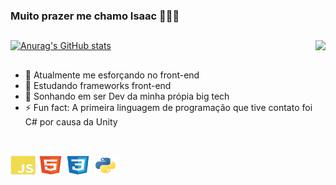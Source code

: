 ### Muito prazer me chamo Isaac 👨‍💻👋
##
[![Anurag's GitHub stats](https://github-readme-stats.vercel.app/api?username=isaacarvalho-pro&show_icons=true&theme=tokyonight)](https://github.com/isaacarvalho-pro/github-readme-stats)
<img align="right" src="https://gifs.eco.br/wp-content/uploads/2022/06/gifs-do-sasuke-rinnegan-12.gif">
##
- 🔭 Atualmente me esforçando no front-end
- 🌱 Estudando frameworks front-end
- 💭 Sonhando em ser Dev da minha própia big tech
- ⚡ Fun fact: A primeira linguagem de programação que tive contato foi C# por causa da Unity
##

<div style="display: inline_block"><br>
  <img align="center" alt="Rafa-Js" height="30" width="40" src="https://raw.githubusercontent.com/devicons/devicon/master/icons/javascript/javascript-plain.svg">
  <img align="center" alt="Rafa-HTML" height="30" width="40" src="https://raw.githubusercontent.com/devicons/devicon/master/icons/html5/html5-original.svg">
  <img align="center" alt="Rafa-CSS" height="30" width="40" src="https://raw.githubusercontent.com/devicons/devicon/master/icons/css3/css3-original.svg">
  <img align="center" alt="Rafa-Python" height="30" width="40" src="https://raw.githubusercontent.com/devicons/devicon/master/icons/python/python-original.svg">

